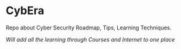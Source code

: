 # CybEra
Repo about Cyber Security Roadmap, Tips, Learning Techniques.

*Will add all the learning through Courses and Internet to one place*
